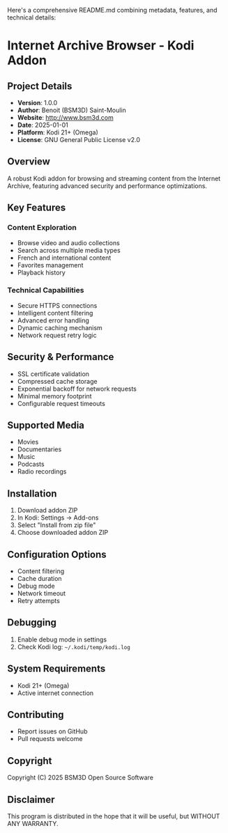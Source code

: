 Here's a comprehensive README.md combining metadata, features, and technical details:

# Internet Archive Browser - Kodi Addon

## Project Details
- **Version**: 1.0.0
- **Author**: Benoit (BSM3D) Saint-Moulin
- **Website**: http://www.bsm3d.com
- **Date**: 2025-01-01
- **Platform**: Kodi 21+ (Omega)
- **License**: GNU General Public License v2.0

## Overview
A robust Kodi addon for browsing and streaming content from the Internet Archive, featuring advanced security and performance optimizations.

## Key Features
### Content Exploration
- Browse video and audio collections
- Search across multiple media types
- French and international content
- Favorites management
- Playback history

### Technical Capabilities
- Secure HTTPS connections
- Intelligent content filtering
- Advanced error handling
- Dynamic caching mechanism
- Network request retry logic

## Security & Performance
- SSL certificate validation
- Compressed cache storage
- Exponential backoff for network requests
- Minimal memory footprint
- Configurable request timeouts

## Supported Media
- Movies
- Documentaries
- Music
- Podcasts
- Radio recordings

## Installation
1. Download addon ZIP
2. In Kodi: Settings → Add-ons
3. Select "Install from zip file"
4. Choose downloaded addon ZIP

## Configuration Options
- Content filtering
- Cache duration
- Debug mode
- Network timeout
- Retry attempts

## Debugging
1. Enable debug mode in settings
2. Check Kodi log: `~/.kodi/temp/kodi.log`

## System Requirements
- Kodi 21+ (Omega)
- Active internet connection

## Contributing
- Report issues on GitHub
- Pull requests welcome

## Copyright
Copyright (C) 2025 BSM3D
Open Source Software

## Disclaimer
This program is distributed in the hope that it will be useful, but WITHOUT ANY WARRANTY.
